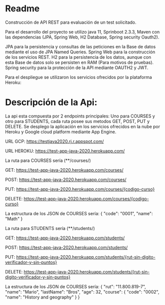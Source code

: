 # Readme
Construcción de API REST para evaluación de un test solicitado.

Para el desarrollo del proyecto se utilizo java 11, Sprinboot 2.3.3, Maven con las dependencias (JPA, Spring Web, H2 Database, Spring security Oauth2). 

JPA para la persistencia y consultas de las peticiones en la Base de datos mediante el uso de JPA Named Queries.
Spring Web para la construcción de los servicios REST.
H2 para la persistencia de los datos, aunque con esta Base de datos solo se persisten en RAM (Para motivos de pruebas).
Spring security para la protección de la API mediante OAUTH2 y JWT.

Para el despliegue se utilizaron los servicios ofrecidos por la plataforma Heroku:

# Descripción de la Api:

La api esta compuesta por 2 endpoints principales:
Uno para COURSES y otro para STUDENTS, cada ruta posee sus metodos GET, POST, PUT y DELETE.
Se desplego la aplicación en los servicios ofrecidos en la nube por Heroku y Google cloud platform mediante App Engine.



URL GCP: https://testjava2020.rj.r.appspot.com/ 

URL HEROKU: https://test-app-java-2020.herokuapp.com/



La ruta para COURSES sería (**/courses/)

GET:      https://test-app-java-2020.herokuapp.com/courses/

POST:     https://test-app-java-2020.herokuapp.com/courses/

PUT:      https://test-app-java-2020.herokuapp.com/courses/{codigo-curso}

DELETE:   https://test-app-java-2020.herokuapp.com/courses/{codigo-curso}

La estructura de los JSON de COURSES sería:
{
        "code": "0001",
        "name": "Math"
}




La ruta para STUDENTS sería (**/students/)

GET:      https://test-app-java-2020.herokuapp.com/students/

POST:     https://test-app-java-2020.herokuapp.com/students/

PUT:      https://test-app-java-2020.herokuapp.com/students/{rut-sin-digito-verificador-y-sin-puntos}

DELETE:   https://test-app-java-2020.herokuapp.com/students/{rut-sin-digito-verificador-y-sin-puntos}

La estructura de los JSON de COURSES sería:
{
        "rut": "11.800.819-7",
        "name": "Mario",
        "lastName": "Bros",
        "age": 32,
        "course": {
            "code": "0002",
            "name": "History and geography"
        }
}
